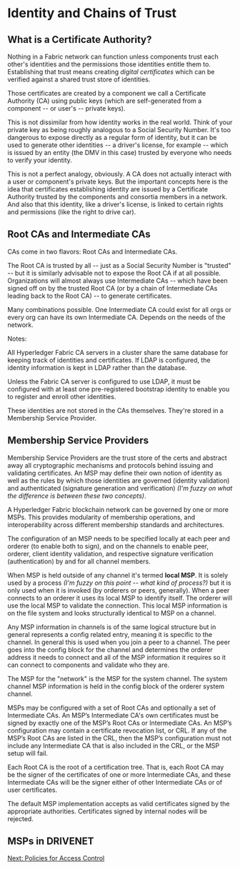 # Identity and Chains of Trust


## What is a Certificate Authority?

Nothing in a Fabric network can function unless components trust each other's identities and the permissions those identities entitle them to. Establishing that trust means creating *digital certificates* which can be verified against a shared trust store of identities.

Those certificates are created by a component we call a Certificate Authority (CA) using public keys (which are self-generated from a component -- or user's -- private keys).

This is not dissimilar from how identity works in the real world. Think of your private key as being roughly analogous to a Social Security Number. It's too dangerous to expose directly as a regular form of identity, but it can be used to generate other identities -- a driver's license, for example -- which is issued by an entity (the DMV in this case) trusted by everyone who needs to verify your identity.

This is not a perfect analogy, obviously. A CA does not actually interact with a user or component's private keys. But the important concepts here is the idea that certificates establishing identity are issued by a Certificate Authority trusted by the components and consortia members in a network. And also that this identity, like a driver's license, is linked to certain rights and permissions (like the right to drive car).  

## Root CAs and Intermediate CAs

CAs come in two flavors: Root CAs and Intermediate CAs.

The Root CA is trusted by all -- just as a Social Security Number is "trusted" -- but it is similarly advisable not to expose the Root CA if at all possible. Organizations will almost always use Intermediate CAs -- which have been signed off on by the trusted Root CA (or by a chain of Intermediate CAs leading back to the Root CA) -- to generate certificates.

Many combinations possible. One Intermediate CA could exist for all orgs or every org can have its own Intermediate CA. Depends on the needs of the network.

Notes:

All Hyperledger Fabric CA servers in a cluster share the same database for keeping track of identities and certificates. If LDAP is configured, the identity information is kept in LDAP rather than the database.

Unless the Fabric CA server is configured to use LDAP, it must be configured with at least one pre-registered bootstrap identity to enable you to register and enroll other identities.

These identities are not stored in the CAs themselves. They're stored in a Membership Service Provider.




## Membership Service Providers

Membership Service Providers are the trust store of the certs and abstract away all cryptographic mechanisms and protocols behind issuing and validating certificates. An MSP may define their own notion of identity as well as the rules by which those identities are governed (identity validation) and authenticated (signature generation and verification) *(I'm fuzzy on what the difference is between these two concepts)*.

A Hyperledger Fabric blockchain network can be governed by one or more MSPs. This provides modularity of membership operations, and interoperability across different membership standards and architectures.

The configuration of an MSP needs to be specified locally at each peer and orderer (to enable both to sign), and on the channels to enable peer, orderer, client identity validation, and respective signature verification (authentication) by and for all channel members.

When MSP is held outside of any channel it's termed **local MSP**. It is solely used by a process *(I'm fuzzy on this point -- what kind of process?)* but it is only used when it is invoked (by orderers or peers, generally). When a peer connects to an orderer it uses its local MSP to identify itself. The orderer will use the local MSP to validate the connection. This local MSP information is on the file system and looks structurally identical to MSP on a channel.

Any MSP information in channels is of the same logical structure but in general represents a config related entry, meaning it is specific to the channel. In general this is used when you join a peer to a channel. The peer goes into the config block for the channel and determines the orderer address it needs to connect and all of the MSP information it requires so it can connect to components and validate who they are.

The MSP for the "network" is the MSP for the system channel. The system channel MSP information is held in the config block of the orderer system channel.

MSPs may be configured with a set of Root CAs and optionally a set of Intermediate CAs. An MSP’s Intermediate CA's own certificates must be signed by exactly one of the MSP’s Root CAs or Intermediate CAs. An MSP’s configuration may contain a certificate revocation list, or CRL. If any of the MSP’s Root CAs are listed in the CRL, then the MSP’s configuration must not include any Intermediate CA that is also included in the CRL, or the MSP setup will fail.

Each Root CA is the root of a certification tree. That is, each Root CA may be the signer of the certificates of one or more Intermediate CAs, and these Intermediate CAs will be the signer either of other Intermediate CAs or of user certificates.

The default MSP implementation accepts as valid certificates signed by the appropriate authorities. Certificates signed by internal nodes will be rejected.




## MSPs in DRIVENET





[Next: Policies for Access Control](./PoliciesforAccessControl.md)
